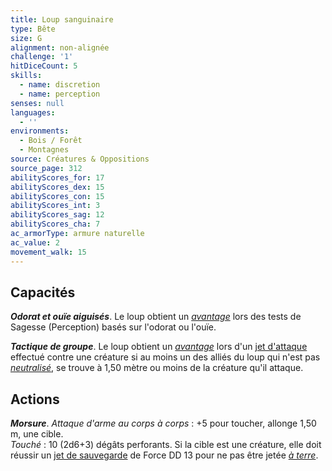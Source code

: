 ```yaml
---
title: Loup sanguinaire
type: Bête
size: G
alignment: non-alignée
challenge: '1'
hitDiceCount: 5
skills:
  - name: discretion
  - name: perception
senses: null
languages:
  - ''
environments:
  - Bois / Forêt
  - Montagnes
source: Créatures & Oppositions
source_page: 312
abilityScores_for: 17
abilityScores_dex: 15
abilityScores_con: 15
abilityScores_int: 3
abilityScores_sag: 12
abilityScores_cha: 7
ac_armorType: armure naturelle
ac_value: 2
movement_walk: 15
---
```

## Capacités
_**Odorat et ouïe aiguisés**_. Le loup obtient un [_avantage_](/utiliser-les-caracteristiques/#avantage-et-desavantage) lors des tests de Sagesse (Perception) basés sur l'odorat ou l'ouïe.

_**Tactique de groupe**_. Le loup obtient un [_avantage_](/utiliser-les-caracteristiques/#avantage-et-desavantage) lors d'un [jet d'attaque](/combattre/#jets-d-attaque) effectué contre une créature si au moins un des alliés du loup qui n'est pas [_neutralisé_](/gerer-la-sante-du-personnage/#neutralise), se trouve à 1,50 mètre ou moins de la créature qu'il attaque.

## Actions
_**Morsure**_. _Attaque d'arme au corps à corps_ : +5 pour toucher, allonge 1,50 m, une cible.  
_Touché_ : 10 (2d6+3) dégâts perforants. Si la cible est une créature, elle doit réussir un [jet de sauvegarde](/utiliser-les-caracteristiques/#jets-de-sauvegarde) de Force DD 13 pour ne pas être jetée [_à terre_](/gerer-la-sante-du-personnage/#a-terre).
